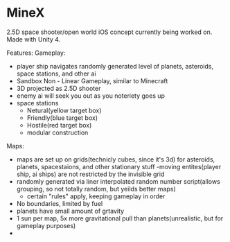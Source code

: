 MineX
=====

2.5D space shooter/open world iOS concept currently being worked on. Made with Unity 4.

Features:
Gameplay:
- player ship navigates randomly generated level of planets, asteroids, space stations, and other ai
- Sandbox Non - Linear Gameplay, similar to Minecraft
- 3D projected as 2.5D shooter
- enemy ai will seek you out as you noteriety goes up
- space stations
  - Netural(yellow target box)
  - Friendly(blue target box)
  - Hostile(red target box)
  - modular construction

Maps:
  - maps are set up on grids(technicly cubes, since it's 3d) for asteroids, planets, spacestaions, and other stationary stuff
    -moving entites(player ship, ai ships) are not restricted by the invisible grid
  - randomly generated via liner interpolated random number script(allows grouping, so not totally random, but yeilds better maps)
    - certain "rules" apply, keeping gameplay in order
  - No boundaries, limited by fuel
  - planets have small amount of grtavity
  - 1 sun per map, 5x more gravitational pull than planets(unrealistic, but for gameplay purposes)
  - 
